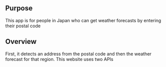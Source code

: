 ## Purpose

This app is for people in Japan who can get weather forecasts by entering their postal code

## Overview

First, it detects an address from the postal code and then the weather forecast for that region. This website uses two APIs

